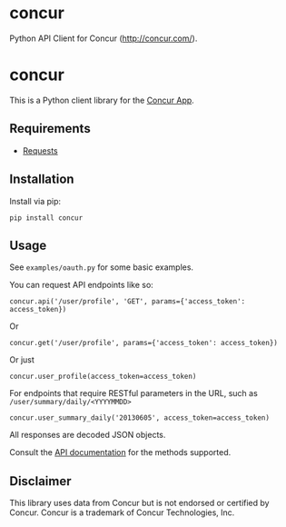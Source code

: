 concur
======

Python API Client for Concur (http://concur.com/).

concur
=====

This is a Python client library for the [Concur App](http://www.concur-app.com/).

Requirements
------------

* [Requests](http://docs.python-requests.org/en/latest/)

Installation
------------

Install via pip:

    pip install concur

Usage
-----

See `examples/oauth.py` for some basic examples.

You can request API endpoints like so:

    concur.api('/user/profile', 'GET', params={'access_token': access_token})

Or

    concur.get('/user/profile', params={'access_token': access_token})

Or just

    concur.user_profile(access_token=access_token)

For endpoints that require RESTful parameters in the URL, such as `/user/summary/daily/<YYYYMMDD>`

    concur.user_summary_daily('20130605', access_token=access_token)

All responses are decoded JSON objects.

Consult the [API documentation](https://developer.concur.com/api-documentation) for the methods supported.

Disclaimer
----------

This library uses data from Concur but is not endorsed or certified by Concur. Concur is a trademark of Concur Technologies, Inc.
